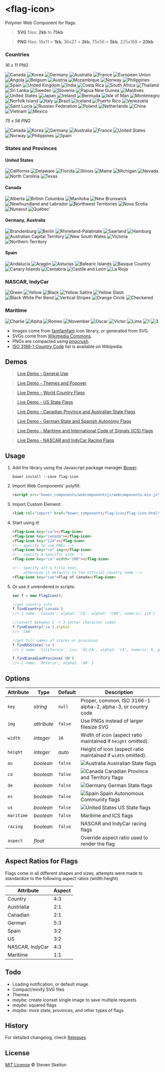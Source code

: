 &lt;flag-icon&gt;
===========

Polymer Web Component for flags.

> **SVG** files: **2kb** to **75kb**

> **PNG** files: 16x11 < **1kb**, 36x27 < **2kb**, 75x56 < **5kb**, 225x168 < **20kb**

### Countries

_16 x 11 PNG_

![Canada](https://raw.githubusercontent.com/stevenrskelton/flag-icon/master/png/16/country-4x3/ca.png "Canada")
![Korea](https://raw.githubusercontent.com/stevenrskelton/flag-icon/master/png/16/country-4x3/kr.png "Korea")
![Germany](https://raw.githubusercontent.com/stevenrskelton/flag-icon/master/png/16/country-4x3/de.png "Germany")
![Australia](https://raw.githubusercontent.com/stevenrskelton/flag-icon/master/png/16/country-4x3/au.png "Australia")
![France](https://raw.githubusercontent.com/stevenrskelton/flag-icon/master/png/16/country-4x3/fr.png "France")
![European Union](https://raw.githubusercontent.com/stevenrskelton/flag-icon/master/png/16/country-4x3/europeanunion.png "European Union")
![Angola](https://raw.githubusercontent.com/stevenrskelton/flag-icon/master/png/16/country-4x3/ao.png "Angola")
![Belgium](https://raw.githubusercontent.com/stevenrskelton/flag-icon/master/png/16/country-4x3/be.png "Belgium")
![Austria](https://raw.githubusercontent.com/stevenrskelton/flag-icon/master/png/16/country-4x3/at.png "Austria")
![Mozambique](https://raw.githubusercontent.com/stevenrskelton/flag-icon/master/png/16/country-4x3/mz.png "Mozambique")
![Norway](https://raw.githubusercontent.com/stevenrskelton/flag-icon/master/png/16/country-4x3/no.png "Norway")
![Philippines](https://raw.githubusercontent.com/stevenrskelton/flag-icon/master/png/16/country-4x3/ph.png "Philippines")
![Spain](https://raw.githubusercontent.com/stevenrskelton/flag-icon/master/png/16/country-4x3/es.png "Spain")
![United Kingdom](https://raw.githubusercontent.com/stevenrskelton/flag-icon/master/png/16/country-4x3/gb.png "United Kingdom")
![India](https://raw.githubusercontent.com/stevenrskelton/flag-icon/master/png/16/country-4x3/in.png "India")
![Costa Rica](https://raw.githubusercontent.com/stevenrskelton/flag-icon/master/png/16/country-4x3/cr.png "Costa Rica")
![South Africa](https://raw.githubusercontent.com/stevenrskelton/flag-icon/master/png/16/country-4x3/za.png "South Africa")
![Thailand](https://raw.githubusercontent.com/stevenrskelton/flag-icon/master/png/16/country-4x3/th.png "Thailand")
![Sri Lanka](https://raw.githubusercontent.com/stevenrskelton/flag-icon/master/png/16/country-4x3/lk.png "Sri Lanka")
![Sweden](https://raw.githubusercontent.com/stevenrskelton/flag-icon/master/png/16/country-4x3/se.png "Sweden")
![Slovenia](https://raw.githubusercontent.com/stevenrskelton/flag-icon/master/png/16/country-4x3/si.png "Slovenia")
![Papua New Guinea](https://raw.githubusercontent.com/stevenrskelton/flag-icon/master/png/16/country-4x3/pg.png "Papua New Guinea")
![Maldives](https://raw.githubusercontent.com/stevenrskelton/flag-icon/master/png/16/country-4x3/mv.png "Maldives")
![United States](https://raw.githubusercontent.com/stevenrskelton/flag-icon/master/png/16/country-4x3/us.png "United States")
![Japan](https://raw.githubusercontent.com/stevenrskelton/flag-icon/master/png/16/country-4x3/jp.png "Japan")
![Ireland](https://raw.githubusercontent.com/stevenrskelton/flag-icon/master/png/16/country-4x3/ie.png "Ireland")
![Bermuda](https://raw.githubusercontent.com/stevenrskelton/flag-icon/master/png/16/country-4x3/bm.png "Bermuda")
![Isle of Man](https://raw.githubusercontent.com/stevenrskelton/flag-icon/master/png/16/country-4x3/im.png "Isle of Man")
![Montenegro](https://raw.githubusercontent.com/stevenrskelton/flag-icon/master/png/16/country-4x3/me.png "Montenegro")
![Norfolk Island](https://raw.githubusercontent.com/stevenrskelton/flag-icon/master/png/16/country-4x3/nf.png "Norfolk Island")
![Italy](https://raw.githubusercontent.com/stevenrskelton/flag-icon/master/png/16/country-4x3/it.png "Italy")
![Brazil](https://raw.githubusercontent.com/stevenrskelton/flag-icon/master/png/16/country-4x3/br.png "Brazil")
![Iceland](https://raw.githubusercontent.com/stevenrskelton/flag-icon/master/png/16/country-4x3/is.png "Iceland")
![Puerto Rico](https://raw.githubusercontent.com/stevenrskelton/flag-icon/master/png/16/country-4x3/pr.png "Puerto Rico")
![Venezuela](https://raw.githubusercontent.com/stevenrskelton/flag-icon/master/png/16/country-4x3/ve.png "Venezuela")
![Saint Lucia](https://raw.githubusercontent.com/stevenrskelton/flag-icon/master/png/16/country-4x3/lc.png "Saint Lucia")
![Russian Federation](https://raw.githubusercontent.com/stevenrskelton/flag-icon/master/png/16/country-4x3/ru.png "Russian Federation")
![Poland](https://raw.githubusercontent.com/stevenrskelton/flag-icon/master/png/16/country-4x3/pl.png "Poland")
![Netherlands](https://raw.githubusercontent.com/stevenrskelton/flag-icon/master/png/16/country-4x3/nl.png "Netherlands")
![China](https://raw.githubusercontent.com/stevenrskelton/flag-icon/master/png/16/country-4x3/cn.png "China")
![Vietnam](https://raw.githubusercontent.com/stevenrskelton/flag-icon/master/png/16/country-4x3/vn.png "Vietnam")
![Mexico](https://raw.githubusercontent.com/stevenrskelton/flag-icon/master/png/16/country-4x3/mx.png "Mexico")

_75 x 56 PNG_

![Canada](https://raw.githubusercontent.com/stevenrskelton/flag-icon/master/png/75/country-4x3/ca.png "Canada")
![Korea](https://raw.githubusercontent.com/stevenrskelton/flag-icon/master/png/75/country-4x3/kr.png "Korea")
![Germany](https://raw.githubusercontent.com/stevenrskelton/flag-icon/master/png/75/country-4x3/de.png "Germany")
![Australia](https://raw.githubusercontent.com/stevenrskelton/flag-icon/master/png/75/country-4x3/au.png "Australia")
![France](https://raw.githubusercontent.com/stevenrskelton/flag-icon/master/png/75/country-4x3/fr.png "France")
![United States](https://raw.githubusercontent.com/stevenrskelton/flag-icon/master/png/75/country-4x3/us.png "United States")
![Norway](https://raw.githubusercontent.com/stevenrskelton/flag-icon/master/png/75/country-4x3/no.png "Norway")
![Philippines](https://raw.githubusercontent.com/stevenrskelton/flag-icon/master/png/75/country-4x3/ph.png "Philippines")
![Spain](https://raw.githubusercontent.com/stevenrskelton/flag-icon/master/png/75/country-4x3/es.png "Spain")

### States and Provinces

#### United States
![California](https://raw.githubusercontent.com/stevenrskelton/flag-icon/master/png/75/us/california.png "California")
![Delaware](https://raw.githubusercontent.com/stevenrskelton/flag-icon/master/png/75/us/delaware.png "Delaware")
![Florida](https://raw.githubusercontent.com/stevenrskelton/flag-icon/master/png/75/us/florida.png "Florida")
![Illinois](https://raw.githubusercontent.com/stevenrskelton/flag-icon/master/png/75/us/illinois.png "Illinois")
![Maine](https://raw.githubusercontent.com/stevenrskelton/flag-icon/master/png/75/us/maine.png "Maine")
![Michigan](https://raw.githubusercontent.com/stevenrskelton/flag-icon/master/png/75/us/michigan.png "Michigan")
![Nevada](https://raw.githubusercontent.com/stevenrskelton/flag-icon/master/png/75/us/nevada.png "Nevada")
![North Carolina](https://raw.githubusercontent.com/stevenrskelton/flag-icon/master/png/75/us/north_carolina.png "North Carolina")
![Texas](https://raw.githubusercontent.com/stevenrskelton/flag-icon/master/png/75/us/texas.png "Texas")

#### Canada
![Alberta](https://raw.githubusercontent.com/stevenrskelton/flag-icon/master/png/75/ca/alberta.png "Alberta")
![British Columbia](https://raw.githubusercontent.com/stevenrskelton/flag-icon/master/png/75/ca/british_columbia.png "British Columbia")
![Manitoba](https://raw.githubusercontent.com/stevenrskelton/flag-icon/master/png/75/ca/manitoba.png "Manitoba")
![New Brunswick](https://raw.githubusercontent.com/stevenrskelton/flag-icon/master/png/75/ca/new_brunswick.png "New Brunswick")
![Newfoundland and Labrador](https://raw.githubusercontent.com/stevenrskelton/flag-icon/master/png/75/ca/newfoundland_and_labrador.png "Newfoundland and Labrador")
![Northwest Territories](https://raw.githubusercontent.com/stevenrskelton/flag-icon/master/png/75/ca/northwest_territories.png "Northwest Territories")
![Nova Scotia](https://raw.githubusercontent.com/stevenrskelton/flag-icon/master/png/75/ca/nova_scotia.png "Nova Scotia")
![Nunavut](https://raw.githubusercontent.com/stevenrskelton/flag-icon/master/png/75/ca/nunavut.png "Nunavut")
![Québec'](https://raw.githubusercontent.com/stevenrskelton/flag-icon/master/png/75/ca/québec.png "Québec")

#### Germany, Australia
![Brandenburg](https://raw.githubusercontent.com/stevenrskelton/flag-icon/master/png/75/de/brandenburg.png "Brandenburg")
![Berlin](https://raw.githubusercontent.com/stevenrskelton/flag-icon/master/png/75/de/berlin.png "Berlin")
![Rhineland-Palatinate](https://raw.githubusercontent.com/stevenrskelton/flag-icon/master/png/75/de/rhineland-palatinate.png "Rhineland-Palatinate")
![Saarland](https://raw.githubusercontent.com/stevenrskelton/flag-icon/master/png/75/de/saarland.png "Saarland")
![Hamburg](https://raw.githubusercontent.com/stevenrskelton/flag-icon/master/png/75/de/hamburg.png "Hamburg")
![Australian Capital Territory](https://raw.githubusercontent.com/stevenrskelton/flag-icon/master/png/75/au/australian_capital_territory.png "Australian Capital Territory")
![New South Wales](https://raw.githubusercontent.com/stevenrskelton/flag-icon/master/png/75/au/new_south_wales.png "New South Wales")
![Victoria](https://raw.githubusercontent.com/stevenrskelton/flag-icon/master/png/75/au/victoria.png "Victoria")
![Northern Territory](https://raw.githubusercontent.com/stevenrskelton/flag-icon/master/png/75/au/northern_territory.png "Northern Territory")

#### Spain
![Andalucía](https://raw.githubusercontent.com/stevenrskelton/flag-icon/master/png/75/es/andalucía.png "Andalucía")
![Aragón](https://raw.githubusercontent.com/stevenrskelton/flag-icon/master/png/75/es/aragón.png "Aragón")
![Asturias](https://raw.githubusercontent.com/stevenrskelton/flag-icon/master/png/75/es/asturias.png "Asturias")
![Balearic Islands](https://raw.githubusercontent.com/stevenrskelton/flag-icon/master/png/75/es/balearic_islands.png "Balearic Islands")
![Basque Country](https://raw.githubusercontent.com/stevenrskelton/flag-icon/master/png/75/es/basque_country.png "Basque Country")
![Canary Islands](https://raw.githubusercontent.com/stevenrskelton/flag-icon/master/png/75/es/canary_islands.png "Canary Islands")
![Cantabria](https://raw.githubusercontent.com/stevenrskelton/flag-icon/master/png/75/es/cantabria.png "Cantabria")
![Castile and León](https://raw.githubusercontent.com/stevenrskelton/flag-icon/master/png/75/es/castile_and_león.png "Castile and León")
![La Rioja](https://raw.githubusercontent.com/stevenrskelton/flag-icon/master/png/75/es/la_rioja.png "La Rioja")

### NASCAR, IndyCar
![Green](https://raw.githubusercontent.com/stevenrskelton/flag-icon/master/png/75/racing/green.png "Green")
![Yellow](https://raw.githubusercontent.com/stevenrskelton/flag-icon/master/png/75/racing/yellow.png "Yellow")
![Black](https://raw.githubusercontent.com/stevenrskelton/flag-icon/master/png/75/racing/black.png "Black")
![Yellow Saltire](https://raw.githubusercontent.com/stevenrskelton/flag-icon/master/png/75/racing/yellowsaltire.png "Yellow Saltire")
![Yellow Slash](https://raw.githubusercontent.com/stevenrskelton/flag-icon/master/png/75/racing/yellowslash.png "Yellow Slash")
![Black White Per Bend](https://raw.githubusercontent.com/stevenrskelton/flag-icon/master/png/75/racing/blackwhiteperbend.png "Black White Per Bend")
![Vertical Stripes](https://raw.githubusercontent.com/stevenrskelton/flag-icon/master/png/75/racing/verticalstripes.png "Vertical Stripes")
![Orange Circle](https://raw.githubusercontent.com/stevenrskelton/flag-icon/master/png/75/racing/orangecircle.png "Orange Circle")
![Checkered](https://raw.githubusercontent.com/stevenrskelton/flag-icon/master/png/75/racing/checkered.png "Checkered")

### Maritime
![Charlie](https://raw.githubusercontent.com/stevenrskelton/flag-icon/master/png/75/maritime/c.png "Charlie")
![Alpha](https://raw.githubusercontent.com/stevenrskelton/flag-icon/master/png/75/maritime/a.png "Alpha")
![Romeo](https://raw.githubusercontent.com/stevenrskelton/flag-icon/master/png/75/maritime/r.png "Romeo")
![November](https://raw.githubusercontent.com/stevenrskelton/flag-icon/master/png/75/maritime/n.png "November")
![Oscar](https://raw.githubusercontent.com/stevenrskelton/flag-icon/master/png/75/maritime/o.png "Oscar")
![Victor](https://raw.githubusercontent.com/stevenrskelton/flag-icon/master/png/75/maritime/v.png "Victor")
![Lima](https://raw.githubusercontent.com/stevenrskelton/flag-icon/master/png/75/maritime/l.png "Lima")
![1](https://raw.githubusercontent.com/stevenrskelton/flag-icon/master/png/75/maritime/1.png "1")
![3](https://raw.githubusercontent.com/stevenrskelton/flag-icon/master/png/75/maritime/3.png "3")


* Images come from [famfamfam](http://www.famfamfam.com/lab/icons/flags/) icon library, or generated from SVG.
* SVGs come from [Wikimedia Commons](http://commons.wikimedia.org/wiki/Category:SVG_sovereign_state_flags).
* PNGs are compacted using [pngcrush](http://en.wikipedia.org/wiki/Pngcrush).
* [ISO 3166-1 Country Code](http://en.wikipedia.org/wiki/ISO_3166-1) list is available on Wikipedia.

## Demos

> [Live Demo - General Use](http://files.stevenskelton.ca/flag-icon/examples/index.html)

> [Live Demo - Themes and Popover](http://files.stevenskelton.ca/flag-icon/examples/themes.html)

> [Live Demo - World Country Flags](http://files.stevenskelton.ca/flag-icon/examples/countries.html)

> [Live Demo - US State Flags](http://files.stevenskelton.ca/flag-icon/examples/us-states.html)

> [Live Demo - Canadian Province and Australian State Flags](http://files.stevenskelton.ca/flag-icon/examples/canada-australia.html)

> [Live Demo - German State and Spanish Autonomy Flags](http://files.stevenskelton.ca/flag-icon/examples/germany-spain.html)

> [Live Demo - Maritime and International Code of Signals (ICS) Flags](http://files.stevenskelton.ca/flag-icon/examples/maritime.html)

> [Live Demo - NASCAR and IndyCar Racing Flags](http://files.stevenskelton.ca/flag-icon/examples/racing.html)

## Usage

1. Add the library using the Javascript package manager [Bower](http://bower.io/):

	```bower install --save flag-icon```

2. Import Web Components' polyfill:

	```html
	<script src="bower_components/webcomponentsjs/webcomponents.min.js"></script>
	```

3. Import Custom Element:

	```html
	<link rel="import" href="bower_components/flag-icon/flag-icon.html">
	```

4. Start using it!

	```html
	<flag-icon key="ca"></flag-icon>
	<flag-icon key="canada"></flag-icon>
	<flag-icon key="124"></flag-icon>
	<!-- specify to use PNGs -->
	<flag-icon key="ca" img></flag-icon>
	<!-- specify a specific size -->
	<flag-icon key="ca" width="100"></flag-icon>

	<!-- Specify alt & title text,
	     otherwise it defaults to the official country name -->
	<flag-icon key="can">Flag of Canada</flag-icon>
	```

5. Or use it unrendered in scripts:

	```javascript
	var f = new FlagIcon();

	//get country info
	f.findCountry('canada')
	//> { name: 'Canada', alpha2: 'CA', alpha3: 'CAN', numeric: 124 }

	//convert between 2 -> 3 letter character codes
	f.findCountry('ca').alpha3
	//> 'CAN'

	//get full names of states or provinces
	f.findUSState('ca')
	//> { name: 'California', iso: 'US-CA', alpha2: 'CA', numeric: 6, gpo: 'Calif.' }

	f.findCanadianProvince('ON')
	//> { name: 'Ontario', alpha2: 'ON' }
	```

## Options

Attribute	| Type			| Default	| Description
---			| ---			| ---		| ---
`key`		| *string*		| `null`	| Proper, common, ISO 3166-1 alpha-2, alpha-3, or country code
`img`		| *attribute*	| `false`	| Use PNGs instead of larger filesize SVG
`width`		| *integer*		| `16`		| Width of icon (aspect ratio maintained if `height` omitted).
`height`	| *integer*		| _auto_	| Height of icon (aspect ratio maintained if `width` omitted).
`au`		| *boolean*		| `false`	| ![Australia](https://raw.githubusercontent.com/stevenrskelton/flag-icon/master/png/16/country-4x3/au.png "Australia") Australian State flags
`ca`		| *boolean*		| `false`	| ![Canada](https://raw.githubusercontent.com/stevenrskelton/flag-icon/master/png/16/country-4x3/ca.png "Canada") Canadian Province and Territory flags
`de`		| *boolean*		| `false`	| ![Germany](https://raw.githubusercontent.com/stevenrskelton/flag-icon/master/png/16/country-4x3/de.png "Germany") German State flags
`es`		| *boolean*		| `false`	| ![Spain](https://raw.githubusercontent.com/stevenrskelton/flag-icon/master/png/16/country-4x3/es.png "Spain") Spain Autonomous Community flags
`us`		| *boolean*		| `false`	| ![United States](https://raw.githubusercontent.com/stevenrskelton/flag-icon/master/png/16/country-4x3/us.png "United States") US State flags
`maritime`	| *boolean*		| `false`	| Maritime and ICS flags
`racing`	| *boolean*		| `false`	| NASCAR and IndyCar racing flags
`aspect`	| *float*		| 			| Override aspect ratio used to render the flag

## Aspect Ratios for Flags

Flags come in all different shapes and sizes, attempts were made to standardize to the following aspect ratios (width:height)

Attribute		| Aspect
---				| ---
Country			| 4:3
Austrialia		| 2:1
Canadian		| 2:1
German			| 5:3
Spain			| 3:2
US				| 3:2
NASCAR, IndyCar	| 4:3
Maritime		| 1:1

## Todo

- Loading notification, or default image.
- Compact/minify SVG files
- Themes
- _maybe:_ create iconset single image to save multiple requests
- _maybe:_ squared flags
- _maybe:_ more state, provinces, and other types of flags

## History

For detailed changelog, check [Releases](https://github.com/stevenrskelton/flag-icon/releases).

## License

[MIT License](http://opensource.org/licenses/MIT) © Steven Skelton
